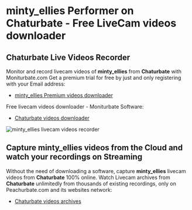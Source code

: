 # minty_ellies Performer on Chaturbate - Free LiveCam videos downloader

## Chaturbate Live Videos Recorder

Monitor and record livecam videos of **minty_ellies** from **Chaturbate** with Moniturbate.com
Get a premium trial for free by just and only registering with your Email address:
* [minty_ellies Premium videos downloader](https://moniturbate.com/request-demo-licence-key.html)

Free livecam videos downloader - Moniturbate Software:
* [Chaturbate videos downloader](https://moniturbate.com/moniturbate-download-software.html)

![minty_ellies livecam videos recorder](https://peachurnet.com/templates/moniturbate-software.png)


## Capture minty_ellies videos from the Cloud and watch your recordings on Streaming

Without the need of downloading a software, capture **minty_ellies** livecam videos from **Chaturbate** 100% online.
Watch Livecam archives from **Chaturbate** unlimitedly from thousands of existing recordings, only on Peachurbate.com and its websites network:
* [Chaturbate videos archives](https://peachurnet.com/)